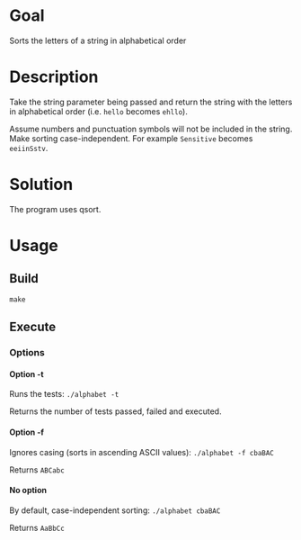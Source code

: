 # Goal
Sorts the letters of a string in alphabetical order

# Description
Take the string parameter being passed and return the string with the letters in alphabetical order (i.e. `hello` becomes `ehllo`).

Assume numbers and punctuation symbols will not be included in the string.
Make sorting case-independent. For example `Sensitive` becomes `eeiinSstv`.

# Solution
The program uses qsort.

# Usage
## Build

`make`

## Execute

### Options

#### Option -t
Runs the tests: `./alphabet -t`

Returns the number of tests passed, failed and executed.

#### Option -f
Ignores casing (sorts in ascending ASCII values): `./alphabet -f cbaBAC`

Returns `ABCabc`

#### No option
By default, case-independent sorting: `./alphabet cbaBAC`

Returns `AaBbCc`
